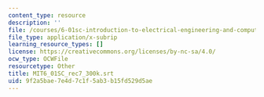 ```yaml
---
content_type: resource
description: ''
file: /courses/6-01sc-introduction-to-electrical-engineering-and-computer-science-i-spring-2011/9f2a5bae7e4d7c1f5ab3b15fd529d5ae_MIT6_01SC_rec7_300k.srt
file_type: application/x-subrip
learning_resource_types: []
license: https://creativecommons.org/licenses/by-nc-sa/4.0/
ocw_type: OCWFile
resourcetype: Other
title: MIT6_01SC_rec7_300k.srt
uid: 9f2a5bae-7e4d-7c1f-5ab3-b15fd529d5ae
---
```

